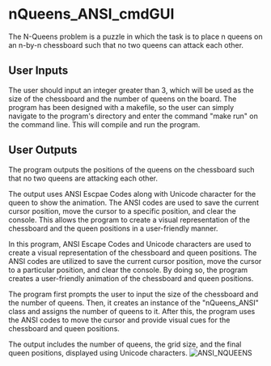 # nQueens_ANSI_cmdGUI

The N-Queens problem is a puzzle in which the task is to place n queens on an n-by-n chessboard such that no two queens can attack each other.

## User Inputs
The user should input an integer greater than 3, which will be used as the size of the chessboard and the number of queens on the board. The program has been designed with a makefile, so the user can simply navigate to the program's directory and enter the command "make run" on the command line. This will compile and run the program.

## User Outputs
The program outputs the positions of the queens on the chessboard such that no two queens are attacking each other.

The output uses ANSI Escpae Codes along with Unicode character for the queen to show the animation. 
The ANSI codes are used to save the current cursor position, move the cursor to a specific position, and clear the console. This allows the program to create a visual representation of the chessboard and the queen positions in a user-friendly manner.

In this program, ANSI Escape Codes and Unicode characters are used to create a visual representation of the chessboard and queen positions. The ANSI codes are utilized to save the current cursor position, move the cursor to a particular position, and clear the console. By doing so, the program creates a user-friendly animation of the chessboard and queen positions. 

The program first prompts the user to input the size of the chessboard and the number of queens. Then, it creates an instance of the "nQueens_ANSI" class and assigns the number of queens to it. After this, the program uses the ANSI codes to move the cursor and provide visual cues for the chessboard and queen positions. 

The output includes the number of queens, the grid size, and the final queen positions, displayed using Unicode characters.
![ANSI_NQUEENS](https://user-images.githubusercontent.com/97709855/221447199-d7cf30db-d4c5-45a4-9514-3d00f8a3bd95.gif)

